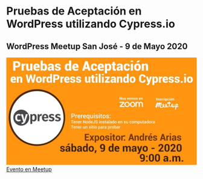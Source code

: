 # Pruebas de Aceptación en WordPress utilizando Cypress.io

## WordPress Meetup San José - 9 de Mayo 2020

![Invite](static/info.jpg)
[Evento en Meetup](https://www.meetup.com/wpsanjose/events/270342066/)
